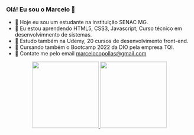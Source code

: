 ### Olá! Eu sou o Marcelo 👋

- 🔭 Hoje eu sou um estudante na instituição SENAC MG.
- 🌱 Eu estou aprendendo HTML5, CSS3, Javascript, Curso técnico em desenvolvimnento de sistemas.
- 👯 Estudo também na Udemy, 20 cursos de desenvolvimento front-end.
- 🤔 Cursando também o Bootcamp 2022 da DIO pela empresa TQI.
- 💬 Contate me pelo email marcelocopollas@gmail.com

<div align="center">
  <a href="https://github.com/MarceloAnderson1">
  <img height="180em" src="https://github-readme-stats.vercel.app/api?username=MarceloAnderson1&show_icons=false&theme=dracula&include_all_commits=true&count_private=true"/>
  <img height="180em" src="https://github-readme-stats.vercel.app/api/top-langs/?username=MarceloAnderson1&layout=compact&langs_count=7&theme=dracula"/>
</div>
<div style="display: inline_block"><br>
 
  
</div>
  
  


  
